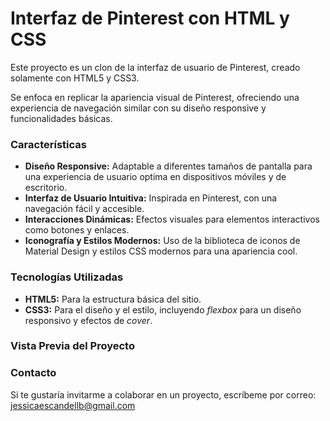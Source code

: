 # Interfaz de Pinterest con HTML y CSS
Este proyecto es un clon de la interfaz de usuario de Pinterest, creado solamente con HTML5 y CSS3.

Se enfoca en replicar la apariencia visual de Pinterest, ofreciendo una experiencia de navegación similar con su diseño responsive y funcionalidades básicas.

### Características

* **Diseño Responsive:** Adaptable a diferentes tamaños de pantalla para una experiencia de usuario optima en dispositivos móviles y de escritorio.
* **Interfaz de Usuario Intuitiva:** Inspirada en Pinterest, con una navegación fácil y accesible.  
* **Interacciones Dinámicas:** Efectos visuales para elementos interactivos como botones y enlaces.
* **Iconografía y Estilos Modernos:** Uso de la biblioteca de iconos de Material Design y estilos CSS modernos para una apariencia cool.

### Tecnologías Utilizadas
+ **HTML5:** Para la estructura básica del sitio.
+ **CSS3:** Para el diseño y el estilo, incluyendo _flexbox_ para un diseño responsivo y efectos de _cover_.

### Vista Previa del Proyecto

### Contacto
Si te gustaría invitarme a colaborar en un proyecto, escríbeme por correo: jessicaescandellb@gmail.com
